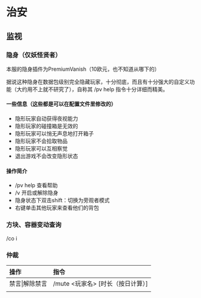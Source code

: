 # 治安

## 监视

### 隐身（仅妖怪贤者）

本服的隐身插件为PremiumVanish（10欧元，也不知道从哪下的）

据说这种隐身在数据包级别完全隐藏玩家，十分彻底，而且有十分强大的自定义功能（大约用不上就不研究了），自称其 /pv help 指令十分详细而精美。

#### 一些信息（这些都是可以在配置文件里修改的）

* 隐形玩家自动获得夜视能力
* 隐形玩家的碰撞箱是无效的
* 隐形玩家可以悄无声息地打开箱子
* 隐形玩家不会拾取物品
* 隐形玩家可以互相察觉
* 退出游戏不会改变隐形状态

#### 操作简介

* /pv help 查看帮助
* /v 开启或解除隐身
* 隐身状态下双击shift：切换为旁观者模式
* 右键单击其他玩家来查看他们的背包

### 方块、容器变动查询

/co i

### 仲裁

| 操作 | 指令 |
| :--- | :--- |
| 禁言\|解除禁言 | /mute &lt;玩家名&gt; \[时长（按日计算）\] |
|  |  |

